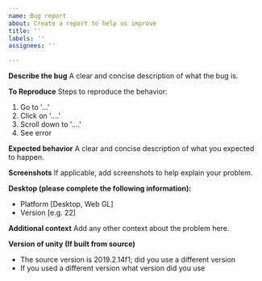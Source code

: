 ```yaml
---
name: Bug report
about: Create a report to help us improve
title: ''
labels: ''
assignees: ''

---
```


**Describe the bug**
A clear and concise description of what the bug is.

**To Reproduce**
Steps to reproduce the behavior:
1. Go to '...'
2. Click on '....'
3. Scroll down to '....'
4. See error

**Expected behavior**
A clear and concise description of what you expected to happen.

**Screenshots**
If applicable, add screenshots to help explain your problem.

**Desktop (please complete the following information):**
 - Platform [Desktop, Web GL]
 - Version [e.g. 22]

**Additional context**
Add any other context about the problem here.


**Version of unity (If built from source)**
- The source version is 2019.2.14f1; did you use a different version
- If you used a different version what version did you use
